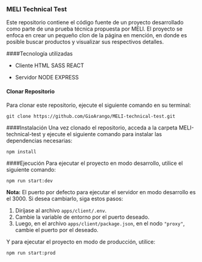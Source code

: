### MELI Technical Test

Este repositorio contiene el código fuente de un proyecto desarrollado como parte de una prueba técnica propuesta por MELI. El proyecto se enfoca en crear un pequeño clon de la página en mención, en donde es posible buscar productos y visualizar sus respectivos detalles.


####Tecnología utilizadas
- Cliente
		HTML
		SASS
		REACT

- Servidor
		NODE
		EXPRESS
        
#### Clonar Repositorio

Para clonar este repositorio, ejecute el siguiente comando en su terminal:

```git clone https://github.com/GioArango/MELI-technical-test.git```

####Instalación
Una vez clonado el repositorio, acceda a la carpeta MELI-technical-test y ejecute el siguiente comando para instalar las dependencias necesarias:

```npm install```

####Ejecución
Para ejecutar el proyecto en modo desarrollo, utilice el siguiente comando:

```npm run start:dev```


**Nota:** El puerto por defecto para ejecutar el servidor en modo desarrollo es el 3000. Si desea cambiarlo, siga estos pasos:

1. Diríjase al archivo `apps/client/.env`.
2. Cambie la variable de entorno por el puerto deseado.
3. Luego, en el archivo `apps/client/package.json`, en el nodo `"proxy"`, cambie el puerto por el deseado.


Y para ejecutar el proyecto en modo de producción, utilice:

```npm run start:prod```
